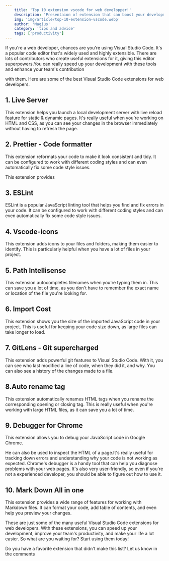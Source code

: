 ```yaml
---
    title: 'Top 10 extension vscode for web developper!'
    description: "Presentaion of extension that can boost your development experience with you editor"
    img: 'img/article/top-10-extension-vscode.webp'
    author: 'Magius'
    category: 'tips and advice'
    tags: ['productivity']
---
```


If you're a web developer, chances are you're using Visual Studio Code. It's a popular code editor that's widely used and highly extensible. There are lots of contributors who create useful extensions for it, giving this editor superpowers.You can really speed up your development with these tools and enhance your team's contribution

with them. Here are some of the best Visual Studio Code extensions for web developers.

## **1. Live Server**

This extension helps you launch a local development server with live reload feature for static & dynamic pages. It's really useful when you're working on HTML and CSS, as you can see your changes in the browser immediately without having to refresh the page.

## **2. Prettier - Code formatter**

This extension reformats your code to make it look consistent and tidy. It can be configured to work with different coding styles and can even automatically fix some code style issues.

This extension provides

## **3. ESLint**

ESLint is a popular JavaScript linting tool that helps you find and fix errors in your code. It can be configured to work with different coding styles and can even automatically fix some code style issues.

## **4. Vscode-icons**

This extension adds icons to your files and folders, making them easier to identify. This is particularly helpful when you have a lot of files in your project.

## **5. Path Intellisense**

This extension autocompletes filenames when you're typing them in. This can save you a lot of time, as you don't have to remember the exact name or location of the file you're looking for.

## **6. Import Cost**

This extension shows you the size of the imported JavaScript code in your project. This is useful for keeping your code size down, as large files can take longer to load.

## **7. GitLens - Git supercharged**

This extension adds powerful git features to Visual Studio Code. With it, you can see who last modified a line of code, when they did it, and why. You can also see a history of the changes made to a file.

## **8.Auto rename tag**

This extension automatically renames HTML tags when you rename the corresponding opening or closing tag. This is really useful when you're working with large HTML files, as it can save you a lot of time.

## **9. Debugger for Chrome**

This extension allows you to debug your JavaScript code in Google Chrome.

He can also be used to inspect the HTML of a page.It's really useful for tracking down errors and understanding why your code is not working as expected. Chrome's debugger is a handy tool that can help you diagnose problems with your web pages. It's also very user-friendly, so even if you're not a experienced developer, you should be able to figure out how to use it.

## **10. Mark Down All in one**

This extension provides a wide range of features for working with Markdown files. It can format your code, add table of contents, and even help you preview your changes.

These are just some of the many useful Visual Studio Code extensions for web developers. With these extensions, you can speed up your development, improve your team's productivity, and make your life a lot easier. So what are you waiting for? Start using them today!

Do you have a favorite extension that didn't make this list? Let us know in the comments